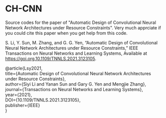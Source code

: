 # CH-CNN
Source codes for the paper of "Automatic Design of Convolutional Neural Network Architectures under Resource Constraints". Very much apprciate if you could cite this paper when you get help from this code.  

S. Li, Y. Sun, M. Zhang, and G. G. Yen, “Automatic Design of Convolutional Neural Network Architectures under Resource Constraints,” IEEE Transactions on Neural Networks and Learning Systems, Available at https://goi.org.10.1109/TNNLS.2021.3123105.

@article{Lsy2021,  
title={Automatic Design of Convolutional Neural Network Architectures under Resource Constraints},  
author={Siyi Li and Yanan Sun and Gary G. Yen and Mengjie Zhang},  
journal={Transactions on Neural Networks and Learning Systems},  
year={2021},  
DOI={10.1109/TNNLS.2021.3123105},  
publisher={IEEE}  
}
